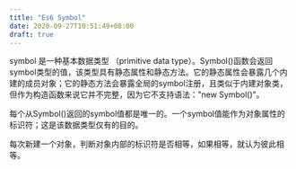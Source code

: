 ```yaml
---
title: "Es6 Symbol"
date: 2020-09-27T10:51:49+08:00
draft: true
---
```


symbol 是一种基本数据类型 （primitive data type）。Symbol()函数会返回symbol类型的值，该类型具有静态属性和静态方法。它的静态属性会暴露几个内建的成员对象；它的静态方法会暴露全局的symbol注册，且类似于内建对象类，但作为构造函数来说它并不完整，因为它不支持语法："new Symbol()"。

每个从Symbol()返回的symbol值都是唯一的。一个symbol值能作为对象属性的标识符；这是该数据类型仅有的目的。

每次新建一个对象，判断对象内部的标识符是否相等，如果相等，就认为彼此相等。